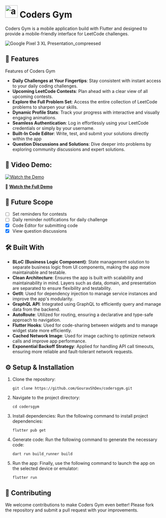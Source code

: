 # <img src="https://github.com/GouravShDev/codersgym/blob/main/android/app/src/main/res/mipmap-xhdpi/ic_launcher.png?raw=true" alt="app_icon" height="40"/>  Coders Gym

Coders Gym is a mobile application build with Flutter and designed to provide a mobile-friendly interface for LeetCode challenges.

![Google Pixel 3 XL Presentation_compreesed](https://github.com/user-attachments/assets/283c4010-bb11-48f5-9c12-de19437bfef8)

## 🚀 Features

Features of Coders Gym

- **Daily Challenges at Your Fingertips**: Stay consistent with instant access to your daily coding challenges.
- **Upcoming LeetCode Contests**: Plan ahead with a clear view of all upcoming contests.
- **Explore the Full Problem Set**: Access the entire collection of LeetCode problems to sharpen your skills.
- **Dynamic Profile Stats**: Track your progress with interactive and visually engaging animations.
- **Seamless Authentication**: Log in effortlessly using your LeetCode credentials or simply by your username.
- **Built-In Code Editor**: Write, test, and submit your solutions directly within the app
- **Question Discussions and Solutions**: Dive deeper into problems by exploring community discussions and expert solutions.

## 🎥 Video Demo:

[![Watch the Demo](https://img.youtube.com/vi/QZZ6yvH8G6g/maxresdefault.jpg)](https://www.youtube.com/watch?v=Dj-9ehezqAU&list=PLaa4Z8KUulZNOncf6XdcbMYHZUzc8E7VP)

🔗 **[Watch the Full Demo](https://www.youtube.com/watch?v=Dj-9ehezqAU&list=PLaa4Z8KUulZNOncf6XdcbMYHZUzc8E7VP)**  


## 🔮 Future Scope


- [ ] Set reminders for contests
- [ ] Daily reminder notifications for daily challenge
- [x] Code Editor for submitting code
- [x] View question discussions

## 🛠 Built With
- **BLoC (Business Logic Component)**: State management solution to separate business logic from UI components, making the app more maintainable and testable.
- **Clean Architecture**: Ensures the app is built with scalability and maintainability in mind. Layers such as data, domain, and presentation are separated to ensure flexibility and testability.
- **GetIt**: Used for dependency injection to manage service instances and improve the app's modularity.
- **GraphQL API**: Integrated using GraphQL to efficiently query and manage data from the backend.
- **AutoRoute**: Utilized for routing, ensuring a declarative and type-safe approach to navigation.
- **Flutter Hooks**: Used for code-sharing between widgets and to manage widget state more efficiently.
- **Cached Network Image**: Used for image caching to optimize network calls and improve app performance.
- **Exponential Backoff Strategy**: Applied for handling API call timeouts, ensuring more reliable and fault-tolerant network requests.


## ⚙️ Setup & Installation

1. Clone the repository:
   ```
   git clone https://github.com/GouravShDev/codersgym.git
   ```
2. Navigate to the project directory:

   ```
   cd codersgym
   ```

3. Install dependencies: Run the following command to install project dependencies:
   ```
   flutter pub get
   ```

4. Generate code: Run the following command to generate the necessary code:
   ```
   dart run build_runner build
   ```

5. Run the app: Finally, use the following command to launch the app on the selected device or emulator:
   ```
   flutter run
   ```

## 🤝 Contributing
We welcome contributions to make Coders Gym even better! Please fork the repository and submit a pull request with your improvements.
